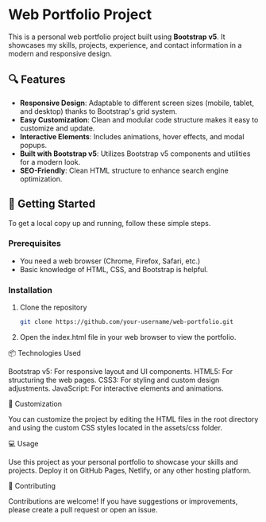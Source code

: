 # Web Portfolio Project

This is a personal web portfolio project built using **Bootstrap v5**. It showcases my skills, projects, experience, and contact information in a modern and responsive design.

## 🔍 Features

- **Responsive Design**: Adaptable to different screen sizes (mobile, tablet, and desktop) thanks to Bootstrap's grid system.
- **Easy Customization**: Clean and modular code structure makes it easy to customize and update.
- **Interactive Elements**: Includes animations, hover effects, and modal popups.
- **Built with Bootstrap v5**: Utilizes Bootstrap v5 components and utilities for a modern look.
- **SEO-Friendly**: Clean HTML structure to enhance search engine optimization.

## 🚀 Getting Started

To get a local copy up and running, follow these simple steps.

### Prerequisites

- You need a web browser (Chrome, Firefox, Safari, etc.)
- Basic knowledge of HTML, CSS, and Bootstrap is helpful.

### Installation

1. Clone the repository
   ```bash
   git clone https://github.com/your-username/web-portfolio.git

2. Open the index.html file in your web browser to view the portfolio.

📦 Technologies Used

Bootstrap v5: For responsive layout and UI components.
HTML5: For structuring the web pages.
CSS3: For styling and custom design adjustments.
JavaScript: For interactive elements and animations.

🎨 Customization

You can customize the project by editing the HTML files in the root directory and using the custom CSS styles located in the assets/css folder.

💻 Usage

Use this project as your personal portfolio to showcase your skills and projects.
Deploy it on GitHub Pages, Netlify, or any other hosting platform.

🤝 Contributing

Contributions are welcome! If you have suggestions or improvements, please create a pull request or open an issue.
